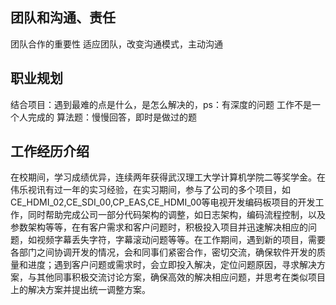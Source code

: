 <attachment contentEditable="false" data-atts="%5B%5D" data-aid=".atts-ec27514d-9c39-4a9d-a10a-54ef4d87d99a"></attachment>
## 团队和沟通、责任
团队合作的重要性
适应团队，改变沟通模式，主动沟通
## 职业规划
结合项目：遇到最难的点是什么，是怎么解决的，ps：有深度的问题
工作不是一个人完成的
算法题：慢慢回答，即时是做过的题

## 工作经历介绍
在校期间，学习成绩优异，连续两年获得武汉理工大学计算机学院二等奖学金。在伟乐视讯有过一年的实习经验，在实习期间，参与了公司的多个项目，如CE_HDMI_02,CE_SDI_00,CP_EAS,CE_HDMI_00等电视开发编码板项目的开发工作，同时帮助完成公司一部分代码架构的调整，如日志架构，编码流程控制，以及参数架构等等，在有客户需求和客户问题时，积极投入项目并迅速解决相应的问题，如视频字幕丢失字符，字幕滚动问题等等。在工作期间，遇到新的项目，需要各部门之间协调开发的情况，会和同事们紧密合作，密切交流，确保软件开发的质量和进度；遇到客户问题或需求时，会立即投入解决，定位问题原因，寻求解决方案，与其他同事积极交流讨论方案，确保高效的解决相应问题，并思考在类似项目上的解决方案并提出统一调整方案。